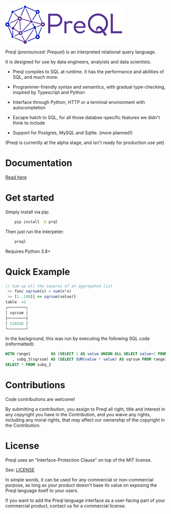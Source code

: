 ![alt text](logo_small.png "Logo")

Preql (*pronounced: Prequel*) is an interpreted relational query language.

It is designed for use by data engineers, analyists and data scientists.

* Preql compiles to SQL at runtime. It has the performance and abilities of SQL, and much more.

* Programmer-friendly syntax and semantics, with gradual type-checking, inspired by Typescript and Python

* Interface through Python, HTTP or a terminal environment with autocompletion

* Escape hatch to SQL, for all those databse-specific features we didn't think to include

* Support for Postgres, MySQL and Sqlite. (more planned!)

(Preql is currently at the alpha stage, and isn't ready for production use yet)

# Documentation

[Read here](https://preql.readthedocs.io/en/latest/)

# Get started

Simply install via pip:

```sh
    pip install -U prql
```

Then just run the interpeter:

```sh
    preql
```

Requires Python 3.8+

# Quick Example

```javascript
// Sum up all the squares of an aggregated list
 >> func sqrsum(x) = sum(x*x)
 >> [1..100]{ => sqrsum(value)}
table  =1
┌────────┐
│ sqrsum │
├────────┤
│ 328350 │
└────────┘
```

In the background, this was run by executing the following SQL code (reformatted):

```sql
WITH range1         AS (SELECT 1 AS value UNION ALL SELECT value+1 FROM range1 WHERE value+1<100)
   , subq_3(sqrsum) AS (SELECT SUM(value * value) AS sqrsum FROM range1)
SELECT * FROM subq_3
```


# Contributions

Code contributions are welcome!

By submitting a contribution, you assign to Preql all right, title and interest in any copyright you have in the Contribution, and you waive any rights, including any moral rights, that may affect our ownership of the copyright in the Contribution.

# License

Preql uses an “Interface-Protection Clause” on top of the MIT license.

See: [LICENSE](LICENSE)

In simple words, it can be used for any commercial or non-commercial purpose, as long as your product doesn't base its value on exposing the Preql language itself to your users.

If you want to add the Preql language interface as a user-facing part of your commercial product, contact us for a commercial license.
